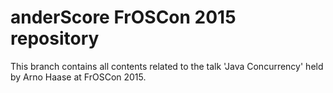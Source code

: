 # anderScore FrOSCon 2015 repository
This branch contains all contents related to the talk 'Java Concurrency' held by Arno Haase at FrOSCon 2015.
